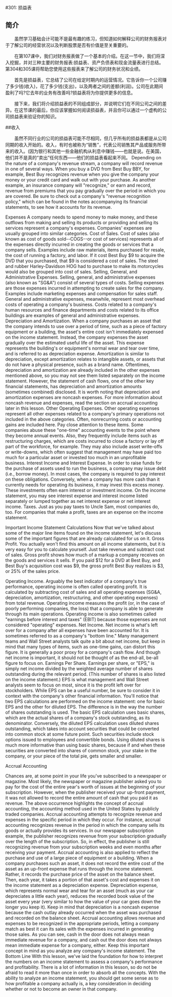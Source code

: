 #301: 损益表
## 简介

　　虽然学习基础会计可能不是最有趣的练习，但知道如何解释公司的财务报表对于了解公司的经营状况以及判断股票是否有价值是至关重要的。

　　在第107课中，我们对财务报表做了一个基本的介绍。在这一节中，我们将深入挖掘，并对三种主要的财务报表:损益表、资产负债表和现金流量表进行总结。第304和305课将帮助您使用这些报表来了解公司的财务状况和业绩。

　　首先是损益表，它总结了公司在给定时期内的运营情况。它告诉你一个公司赚了多少钱(收入)，花了多少钱(支出)，以及两者之间的差额(利润)。公司在此期间盈利了吗?它去年的业务有改善吗?损益表将为你提供更多的信息。

　　接下来，我们将介绍损益表的不同组成部分，并说明它们在不同公司之间的差异。在这节课的最后，你应该掌握如何阅读损益表，并且你可以通过一个虚构的公司损益表来验证你的知识。

##收入

　　虽然不同行业的公司的损益表可能不尽相同，但几乎所有的损益表都是从公司同期的收入开始的。收入，有时也被称为“销售”，代表公司销售其产品或服务所带来的收入。(因为银行和其他一些金融机构从利息中赚钱——也就是说。在美国，他们并不是真的“卖出”任何东西——他们的损益表看起来不同。
Depending on the nature of a company's revenue stream, a company will record revenue in one of several ways. When you buy a DVD from Best Buy BBY, for example, Best Buy recognizes revenue when you give the company your money or your credit card and walk out with your purchase. As another example, an insurance company will "recognize," or earn and record, revenue from premiums that you pay gradually over the period in which you are covered. Be sure to check out a company's "revenue recognition policy," which can be found in the notes accompanying its financial statements, to see how it accounts for its revenue.

Expenses
A company needs to spend money to make money, and these outflows from making and selling its products or providing and selling its services represent a company's expenses. Companies' expenses are usually grouped into similar categories.
Cost of Sales. Cost of sales (also known as cost of goods sold--COGS--or cost of services) represents all of the expenses directly incurred in creating the goods or services that a company sells. Examples include raw materials, items purchased for resale, the cost of running a factory, and labor. If it cost Best Buy $9 to acquire the DVD that you purchased, that $9 is considered a cost of sales. The steel and rubber Harley-Davidson HOG had to purchase to make its motorcycles would also be grouped into cost of sales.
Selling, General, and Administrative Expenses. Selling, general, and administrative expenses (also known as "SG&A") consist of several types of costs. Selling expenses are those expenses incurred in attempting to create sales for the company. Examples include marketing expenses and compensation for sales staff. General and administrative expenses, meanwhile, represent most overhead costs of operating a company's business. Costs related to a company's human resources and finance departments and costs related to its office buildings are examples of general and administrative expenses.
Depreciation and Amortization. When a company purchases an asset that the company intends to use over a period of time, such as a piece of factory equipment or a building, the asset's entire cost isn't immediately expensed on the income statement. Instead, the company expenses the asset gradually over the estimated useful life of the asset. This expense represents the building's or equipment's normal wear and tear over time, and is referred to as depreciation expense.
Amortization is similar to depreciation, except amortization relates to intangible assets, or assets that do not have a physical presence, such as a brand name. Oftentimes, depreciation and amortization are already included in the other expenses mentioned above, so you may not see them listed separately on the income statement. However, the statement of cash flows, one of the other key financial statements, has depreciation and amortization amounts (sometimes combined) disclosed.
It is worth noting that depreciation and amortization expenses are noncash expenses. For more information about noncash revenue and expenses, read the section on accrual accounting later in this lesson.
Other Operating Expenses. Other operating expenses represent all other expenses related to a company's primary operations not included in the above categories. Often, nonrecurring costs or accounting gains are included here. Pay close attention to these items. Some companies abuse these "one-time" accounting events to the point where they become annual events. Also, they frequently include items such as restructuring charges, which are costs incurred to close a factory or lay off part of the workforce, for example. They may also include asset write-offs or write-downs, which often suggest that management may have paid too much for a particular asset or invested too much in an unprofitable business.
Interest Income and Interest Expense. In order to raise funds for the purchase of assets used to run the business, a company may issue debt (i.e., borrow money). In most cases, the company is required to pay interest on these obligations. Conversely, when a company has more cash than it currently needs for operating its business, it may invest this excess money. These investments often earn interest or investment income. On the income statement, you may see interest expense and interest income listed separately or lumped together as net interest expense or net interest income.
Taxes. Just as you pay taxes to Uncle Sam, most companies do, too. For companies that make a profit, taxes are an expense on the income statement.

Important Income Statement Calculations
Now that we've talked about some of the major line items found on the income statement, let's discuss some of the important figures that are already calculated for us on it.
Gross Profit. You actually won't find this amount on all income statements, but it is very easy for you to calculate yourself. Just take revenue and subtract cost of sales. Gross profit shows how much of a markup a company receives on the goods and services it sells. If you paid $12 for a DVD at Best Buy, and Best Buy's acquisition cost was $9, the gross profit Best Buy realizes is $3, or 25% of the sales price.
 
 Operating Income. Arguably the best indicator of a company's true performance, operating income is often called operating profit. It is calculated by subtracting cost of sales and all operating expenses (SG&A, depreciation, amortization, restructuring, and other operating expenses) from total revenue. Operating income measures the profit (or, in the case of poorly performing companies, the loss) that a company is able to generate through its main operations. Operating income is also sometimes called "earnings before interest and taxes" (EBIT) because those expenses are not considered "operating" expenses.
 Net Income. Net income is what's left over for a company after all expenses have been accounted for. It is sometimes referred to as a company's "bottom line." Many management teams and Wall Street analysts talk quite a bit about net income, but keep in mind that many types of items, such as one-time gains, can distort this figure. It is generally a poor proxy for a company's cash flow. And though net income is important, it should not be thought of as the end-all, be-all figure to focus on.
 Earnings Per Share. Earnings per share, or "EPS," is simply net income divided by the weighted average number of shares outstanding during the relevant period. (This number of shares is also listed on the income statement.) EPS is what management and Wall Street analysts seem to focus on most, since it is the profit left over for stockholders. While EPS can be a useful number, be sure to consider it in context with the company's other financial information.
 You'll notice that two EPS calculations are performed on the income statement: one for basic EPS and the other for diluted EPS. The difference is in the way the number of shares outstanding is used. The basic EPS calculation uses basic shares, which are the actual shares of a company's stock outstanding, as its denominator.
 Conversely, the diluted EPS calculation uses diluted shares outstanding, which takes into account securities that could be converted into common stock at some future point. Such securities include stock options issued to employees and convertible bonds. Using diluted shares is much more informative than using basic shares, because if and when these securities are converted into shares of common stock, your stake in the company, or your piece of the total pie, gets smaller and smaller.

 Accrual Accounting

 Chances are, at some point in your life you've subscribed to a newspaper or magazine. Most likely, the newspaper or magazine publisher asked you to pay for the cost of the entire year's worth of issues at the beginning of your subscription. However, when the publisher received your up-front payment, it was not allowed to record the entire amount of cash that you paid it as revenue.
 The above occurrence highlights the concept of accrual accounting, the accounting method used in the United States by publicly traded companies. Accrual accounting attempts to recognize revenue and expenses in the specific period in which they occur. For instance, accrual accounting recognizes revenue in the period in which the company sells its goods or actually provides its services. In our newspaper subscription example, the publisher recognizes revenue from your subscription gradually over the length of the subscription. So, in effect, the publisher is still recognizing revenue from your subscription weeks and even months after receiving your payment.
 Accrual accounting is also applied to reflect the purchase and use of a large piece of equipment or a building. When a company purchases such an asset, it does not record the entire cost of the asset as an up-front expense that runs through the income statement. Rather, it records the purchase price of the asset on the balance sheet. Then, each year, it takes a portion of that asset's cost and expenses it on the income statement as a depreciation expense.
 Depreciation expense, which represents normal wear and tear for an asset (much as your car depreciates a little each year), reduces the recorded book value of the asset every year (very similar to how the value of your car goes down the longer you keep it). Keep in mind that depreciation is a noncash expense because the cash outlay already occurred when the asset was purchased and recorded on the balance sheet.
 Accrual accounting allows revenue and expenses to be recognized in the appropriate periods, letting a company match as best it can its sales with the expenses incurred in generating those sales. As you can see, cash in the door does not always mean immediate revenue for a company, and cash out the door does not always mean immediate expense for a company, either. Keep this important concept in mind as you analyze any company's income statement.
 The Bottom Line
 With this lesson, we've laid the foundation for how to interpret the numbers on an income statement to assess a company's performance and profitability. There is a lot of information in this lesson, so do not be afraid to read it more than once in order to absorb all the concepts. With the ability to analyze an income statement, you should get some sense as to how profitable a company actually is, a key consideration in deciding whether or not to become an owner in that company.

